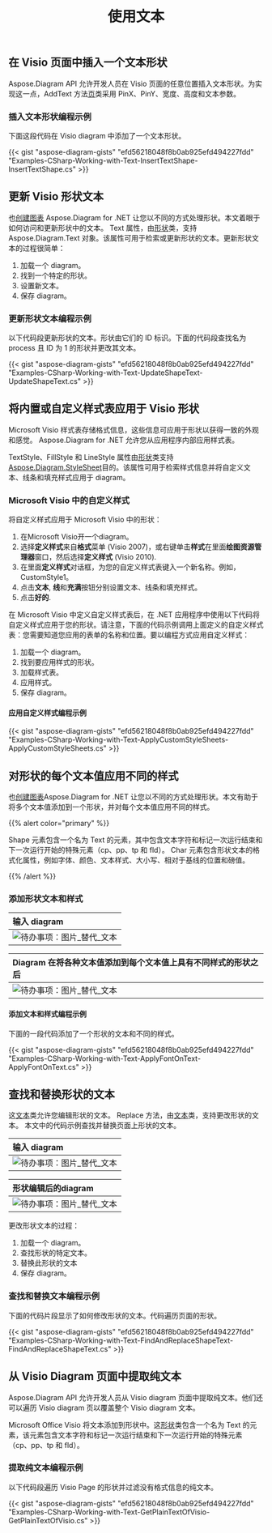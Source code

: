 ﻿---
title: 使用文本
type: docs
weight: 90
url: /zh/net/working-with-text/
description: 本节介绍如何使用 Aspose.Diagram 插入文本形状或更新形状的文本。
---
## **在 Visio 页面中插入一个文本形状**
 Aspose.Diagram API 允许开发人员在 Visio 页面的任意位置插入文本形状。为实现这一点，AddText 方法[页](http://www.aspose.com/api/net/diagram/aspose.diagram/page)类采用 PinX、PinY、宽度、高度和文本参数。
### **插入文本形状编程示例**
下面这段代码在 Visio diagram 中添加了一个文本形状。

{{< gist "aspose-diagram-gists" "efd56218048f8b0ab925efd494227fdd" "Examples-CSharp-Working-with-Text-InsertTextShape-InsertTextShape.cs" >}}
## **更新 Visio 形状文本**
也[创建图表](/diagram/zh/net/load-or-create-a-visio-drawing/) Aspose.Diagram for .NET 让您以不同的方式处理形状。本文着眼于如何访问和更新形状中的文本。 Text 属性，由[形状](http://www.aspose.com/api/net/diagram/aspose.diagram/shape)类，支持 Aspose.Diagram.Text 对象。该属性可用于检索或更新形状的文本。更新形状文本的过程很简单：

1. 加载一个 diagram。
1. 找到一个特定的形状。
1. 设置新文本。
1. 保存 diagram。
### **更新形状文本编程示例**
以下代码段更新形状的文本。形状由它们的 ID 标识。下面的代码段查找名为 process 且 ID 为 1 的形状并更改其文本。

{{< gist "aspose-diagram-gists" "efd56218048f8b0ab925efd494227fdd" "Examples-CSharp-Working-with-Text-UpdateShapeText-UpdateShapeText.cs" >}}
## **将内置或自定义样式表应用于 Visio 形状**
Microsoft Visio 样式表存储格式信息，这些信息可应用于形状以获得一致的外观和感觉。 Aspose.Diagram for .NET 允许您从应用程序内部应用样式表。

 TextStyle、FillStyle 和 LineStyle 属性由[形状](http://www.aspose.com/api/net/diagram/aspose.diagram/shape)类支持[Aspose.Diagram.StyleSheet](http://www.aspose.com/api/net/diagram/aspose.diagram/stylesheet)目的。该属性可用于检索样式信息并将自定义文本、线条和填充样式应用于 diagram。
### **Microsoft Visio 中的自定义样式**
将自定义样式应用于 Microsoft Visio 中的形状：

1. 在Microsoft Visio开一个diagram。
1. 选择**定义样式**来自**格式**菜单 (Visio 2007)，或右键单击**样式**在里面**绘图资源管理器**窗口，然后选择**定义样式** (Visio 2010).
1. 在里面**定义样式**对话框，为您的自定义样式表键入一个新名称。例如，CustomStyle1。
1. 点击**文本**, **线**和**充满**按钮分别设置文本、线条和填充样式。
1. 点击**好的**.

在 Microsoft Visio 中定义自定义样式表后，在 .NET 应用程序中使用以下代码将自定义样式应用于您的形状。请注意，下面的代码示例调用上面定义的自定义样式表：您需要知道您应用的表单的名称和位置。要以编程方式应用自定义样式：

1. 加载一个 diagram。
1. 找到要应用样式的形状。
1. 加载样式表。
1. 应用样式。
1. 保存 diagram。
#### **应用自定义样式编程示例**
{{< gist "aspose-diagram-gists" "efd56218048f8b0ab925efd494227fdd" "Examples-CSharp-Working-with-Text-ApplyCustomStyleSheets-ApplyCustomStyleSheets.cs" >}}
## **对形状的每个文本值应用不同的样式**
也[创建图表](/diagram/zh/net/load-or-create-a-visio-drawing/)Aspose.Diagram for .NET 让您以不同的方式处理形状。本文有助于将多个文本值添加到一个形状，并对每个文本值应用不同的样式。

{{% alert color="primary" %}} 

Shape 元素包含一个名为 Text 的元素，其中包含文本字符和标记一次运行结束和下一次运行开始的特殊元素（cp、pp、tp 和 fld）。 Char 元素包含形状文本的格式化属性，例如字体、颜色、文本样式、大小写、相对于基线的位置和磅值。

{{% /alert %}} 
### **添加形状文本和样式**

|**输入 diagram**|
|:- |
|![待办事项：图片_替代_文本](working-with-text_1.png)|


|**Diagram 在将各种文本值添加到每个文本值上具有不同样式的形状之后**|
|:- |
|![待办事项：图片_替代_文本](working-with-text_2.png)|
#### **添加文本和样式编程示例**
下面的一段代码添加了一个形状的文本和不同的样式。

{{< gist "aspose-diagram-gists" "efd56218048f8b0ab925efd494227fdd" "Examples-CSharp-Working-with-Text-ApplyFontOnText-ApplyFontOnText.cs" >}}
## **查找和替换形状的文本**
这[文本](http://www.aspose.com/api/net/diagram/aspose.diagram/txt)类允许您编辑形状的文本。 Replace 方法，由[文本](http://www.aspose.com/api/net/diagram/aspose.diagram/txt)类，支持更改形状的文本。
本文中的代码示例查找并替换页面上形状的文本。

|**输入 diagram**|
|:- |
|![待办事项：图片_替代_文本](working-with-text_3.png)|


|**形状编辑后的diagram**|
|:- |
|![待办事项：图片_替代_文本](working-with-text_4.png)|
更改形状文本的过程：

1. 加载一个 diagram。
1. 查找形状的特定文本。
1. 替换此形状的文本
1. 保存 diagram。
### **查找和替换文本编程示例**
下面的代码片段显示了如何修改形状的文本。代码遍历页面的形状。

{{< gist "aspose-diagram-gists" "efd56218048f8b0ab925efd494227fdd" "Examples-CSharp-Working-with-Text-FindAndReplaceShapeText-FindAndReplaceShapeText.cs" >}}
## **从 Visio Diagram 页面中提取纯文本**
Aspose.Diagram API 允许开发人员从 Visio diagram 页面中提取纯文本。他们还可以遍历 Visio diagram 页以覆盖整个 Visio diagram 文本。

 Microsoft Office Visio 将文本添加到形状中。这[形状](http://www.aspose.com/api/net/diagram/aspose.diagram/shape)类包含一个名为 Text 的元素，该元素包含文本字符和标记一次运行结束和下一次运行开始的特殊元素（cp、pp、tp 和 fld）。
### **提取纯文本编程示例**
以下代码段遍历 Visio Page 的形状并过滤没有格式信息的纯文本。

{{< gist "aspose-diagram-gists" "efd56218048f8b0ab925efd494227fdd" "Examples-CSharp-Working-with-Text-GetPlainTextOfVisio-GetPlainTextOfVisio.cs" >}}
